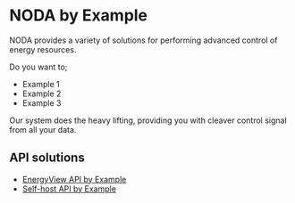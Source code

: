 # NODA by Example

NODA provides a variety of solutions for performing advanced control of energy resources.

Do you want to;

- Example 1
- Example 2
- Example 3

Our system does the heavy lifting, providing you with cleaver control signal from all your data.

## API solutions

- [EnergyView API by Example](energyview.html)
- [Self-host API by Example](selfhost.html)

